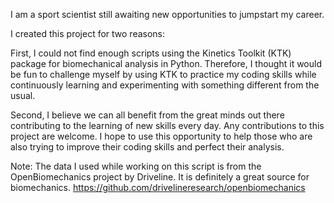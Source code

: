 I am a sport scientist still awaiting new opportunities to jumpstart my career. 

I created this project for two reasons:

First, I could not find enough scripts using the Kinetics Toolkit (KTK) package for biomechanical analysis in Python. Therefore, I thought it would be fun to challenge myself by using KTK to practice my coding skills while continuously learning and experimenting with something different from the usual.

Second, I believe we can all benefit from the great minds out there contributing to the learning of new skills every day. Any contributions to this project are welcome. I hope to use this opportunity to help those who are also trying to improve their coding skills and perfect their analysis.

Note:
The data I used while working on this script is from the OpenBiomechanics project by Driveline. It is definitely a great source for biomechanics. https://github.com/drivelineresearch/openbiomechanics
